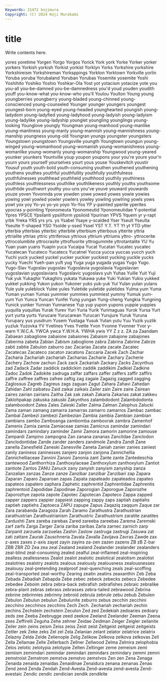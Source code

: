```yaml
---
Keywords: 31472 kojimura
Copyright: (C) 2024 Koji Murakami
---
```


# title

Write contents here.




yores yoretime Yorgen Yorgo Yorgos Yorick York york Yorke Yorker
yorker yorkers Yorkish yorkish Yorkist yorkist Yorklyn Yorks Yorkshire yorkshire
Yorkshireism Yorkshireman Yorksppings Yorkton Yorktown Yorkville yorlin Yoruba yoruba Yorubaland
Yoruban Yorubas Yosemite yosemite Yoshi Yoshihito Yoshiko Yoshio Yoshkar-Ola Yost
yot yotacism yotacize yote you you-all you-be-damned you-be-damnedness you'd youd
youden youdith youff you-know-what you-know-who you'll Youlou Youlton Young young
youngberries youngberry young-bladed young-chinned young-conscienced young-counseled Younger younger youngers youngest
youngest-born young-eyed young-headed younghearted youngish young-ladydom young-ladyfied young-ladyhood young-ladyish young-ladyism
young-ladylike young-ladyship younglet youngling younglings young-looking Younglove youngly Youngman young-manhood
young-manlike young-manliness young-manly young-mannish young-mannishness young-manship youngness young-old Youngran youngs
youngster youngsters Youngstown youngstown Youngsville youngth Youngtown youngun young-winged young-womanhood
young-womanish young-womanishness young-womanlike young-womanly young-womanship Youngwood young-yeared younker younkers Yountville
youp youpon youpons your you're youre your'n yourn yours yourself
yourselves yourt yous youse Youskevitch youstir Yousuf youth youth-bold youth-consuming
youthen youthened youthening youthens youthes youthful youthfullity youthfully youthfulness youthfulnesses
youthhead youthheid youthhood youthily youthiness youthless youthlessness youthlike youthlikeness youthly
youths youthsome youthtide youthwort youthy you-uns you've youve youward youwards
youze yoven Yovonnda yow yowden yowe yowed yowes yowie yowies
yowing yowl yowled yowler yowlers yowley yowling yowlring yowls yows
yowt yox yoy Yo-yo yo-yo yoyo Yo-Yos YP y-painted yperite
yperites ypocras y-pointing Yponomeuta Yponomeutid Yponomeutidae Y-potential Ypres YPSCE Ypsilanti
ypsiliform ypsiloid Ypurinan YPVS Yquem yr y-rapt yrbk Yreka YRS
yrs yrs. ys Ysabel Ysaye y-scalded Yser Yseult Yseulta Yseulte
Y-shaped YSO Ysolde y-ssed Yssel YST Y.T. YT Yt yt
YTD ytter ytterbia ytterbias ytterbic ytterbite ytterbium ytterbous ytterite yttria
yttrialite yttrias yttric yttriferous yttrious yttrium yttriums yttro- yttrocerite yttrocolumbite
yttrocrasite yttrofluorite yttrogummite yttrotantalite YU Yu Yuan yuan yuans Yuapin
yuca Yucaipa Yucat Yucatan Yucatec yucatec Yucatecan Yucateco Yucatecs Yucatnel
Yucca yucca yuccas yucch yuch Yuchi yuck yucked yuckel yucker
yuckier yuckiest yucking yuckle yucks yucky Yuechi Yueh-pan yuft yug
Yuga yuga yugada yugas Yugo Yugo. Yugo-Slav Yugoslav yugoslav Yugoslavia
yugoslavia Yugoslavian yugoslavian yugoslavians Yugoslavic yugoslavs yuh Yuhas Yuille Yuit
Yuji Yuk yuk Yukaghir Yukaghirs yukata Yukawa yuke Yuki Yukian
Yukio yukked yukkel yukking Yukon yukon Yukoner yuks yuk-yuk Yul
Yulan yulan yulans Yule yule yuleblock Yulee yules Yuletide yuletide
yuletides Yulma yum Yuma Yuman yuman Yumas yummier yummies yummiest
yummy Yumuk yum-yum Yun Yunca Yuncan Yunfei Yung yungan Yung-cheng
Yungkia Yungning Yunick yunker Yunnan Yunnanese Yup yup yupon yupons
yuppie yuppies yuquilla yuquillas Yurak Yurev Yuri Yuria Yurik Yurimaguas
Yurok Yursa Yurt yurt yurta yurts Yurucare Yurucarean Yurucari Yurujure
Yuruk Yuruna Yurupary yus yusdrum Yusem Yustaga Yusuk Yutan yutu
Yuu Yuzik yuzlik yuzluk Yuzovka YV Yvelines Yves Yvette Yvon
Yvonne Yvonner Yvor y-warn Y.W.C.A. YWCA ywca Y.W.H.A. YWHA ywis
YY Z z z. ZA za Zaandam Zabaean zabaglione zabaione
zabaiones Zabaism zabajone zabajones Zaberma zabeta Zabian Zabism zaboglione zabra
Zabrina Zabrine Zabrze zabti zabtie Zabulon zaburro zac Zacarias Zacata
zacate Zacatec Zacatecas Zacateco zacaton zacatons Zaccaria Zacek Zach Zachar
Zacharia Zachariah zachariah Zacharias Zacharie Zachary Zacherie Zachery Zachow zachun
Zack zack Zackariah Zackary Zacks Zacynthus zad Zadack Zadar zaddick
zaddickim zaddik zaddikim Zadkiel Zadkine Zadoc Zadok Zadokite zadruga zaffar
zaffars zaffer zaffers zaffir zaffirs zaffre zaffree zaffres zafree zaftig
zag zagaie Zagazig zagged zagging Zaglossus Zagreb Zagreus zags zaguan
Zagut Zahara Zahavi Zahedan Zahidan Zahl zaibatsu Zaid zaikai zaikais
Zailer zain Zaire zaire Zairean zaires zairian zairians Zaitha Zak
zak zakah Zakaria Zakarias zakat zakkeu Zaklohpakap zakuska zakuski Zakynthos
zalambdodont Zalambdodonta zalamboodont Zalea Zales Zaleski Zaller Zalma Zalman Zalophus
Zalucki Zama zaman zamang zamarra zamarras zamarro zamarros Zambac zambac
Zambal Zambezi zambezi Zambezian Zambia zambia Zambian zambian zambians zambo
Zamboanga zambomba zamboorak zambra Zamenhof Zamenis Zamia zamia Zamiaceae zamias
Zamicrus zamindar zamindari zamindars zamindary zaminder Zamir Zamora zamorin zamorine
zamouse Zampardi Zampino zampogna Zan zanana zananas Zanclidae Zanclodon Zanclodontidae
Zande zander zanders zandmole Zandra Zandt Zane zanella Zanesfield Zaneski
Zanesville Zaneta Zaniah zanier zanies zaniest zanily zaniness zaninesses zanjero
zanjon zanjona Zannichellia Zannichelliaceae Zannini Zanoni Zanonia zant Zante zante
Zantedeschia zantewood Zanthorrhiza Zanthoxylaceae Zanthoxylum zanthoxylum Zantiot zantiote Zantos ZANU
Zanuck zany zanyish zanyism zanyship zanza Zanzalian zanzas Zanze zanze
Zanzibar zanzibar Zanzibari zap Zapara Zaparan Zaparo Zaparoan zapas Zapata
zapateado zapateados zapateo zapateos zapatero zaphara Zaphetic zaphrentid Zaphrentidae Zaphrentis
zaphrentoid Zapodidae Zapodinae Zaporogian Zaporogue Zaporozhe Zaporozhye zapota zapote Zapotec
Zapotecan Zapoteco Zappa zapped zapper zappers zappier zappiest zapping zappy
zaps zaptiah zaptiahs zaptieh zaptiehs Zaptoeca ZAPU zapupe Zapus Zaqaziq
zaqqum Zaque zar Zara zarabanda Zaragoza Zarah Zaramo Zarathustra Zarathustrian
zarathustrian Zarathustrianism Zarathustric Zarathustrism zaratite zaratites Zardushti Zare zareba zarebas
Zared zareeba zareebas Zarema Zaremski zarf zarfs Zarga Zarger Zaria
zariba zaribas Zarla zarnec zarnich zarp Zarpanit zarzuela zarzuelas Zashin
Zaslow zastruga zastrugi Zasuwa zat zati zattare Zaurak Zauschneria Zavala
Zavalla Zavijava Zavras Zawde zax z-axes zaxes z-axis zayat zayin
zayins za-zen zazen zazens ZB zB Z-bar ZBB ZBR ZD
Zea zea zeal Zealand zealand Zealander zealander zealanders zeal-blind zeal-consuming
zealed zealful zeal-inflamed zeal-inspiring zealless zeallessness Zealot zealot zealotic zealotical
zealotism zealotist zealotries zealotry zealots zealous zealously zealousness zealousnesses zealousy
zeal-pretending zealproof zeal-quenching zeals zeal-scoffing zeal-transported zeal-worthy Zearing zeatin zeatins
zeaxanthin Zeb Zeba Zebada Zebadiah Zebapda Zebe zebec zebeck zebecks
zebecs Zebedee zebedee Zeboim zebra zebra-back zebrafish zebrafishes zebraic zebralike
zebra-plant zebras zebrass zebrasses zebra-tailed zebrawood Zebrina zebrine zebrinnies zebrinny
zebroid zebrula zebrule zebu zebub Zebulen Zebulon Zebulun zebulun Zebulunite
zeburro zebus zecchin zecchini zecchino zecchinos zecchins Zech Zech. Zechariah
zechariah zechin zechins Zechstein zechstein Zeculon Zed zed Zedekiah zedoaries
zedoary zeds zee Zeeba Zeebrugge zeed zeekoe Zeeland Zeelander Zeeman
Zeena zees Zeffirelli Zeguha Zehe zehner Zeidae Zeidman Zeiger Zeigler
zeilanite Zeiler zein zeins zeism Zeiss zeiss Zeist zeist Zeitgeist
zeitgeist zeitgeists Zeitler zek Zeke zeks Zel zel Zela Zelanian
zelant zelator zelatrice zelatrix Zelazny Zelda Zelde Zelienople Zelig Zelikow
Zelkova zelkova zelkovas Zell Zella Zellamae Zelle Zellerbach Zellner Zellwood
Zelma Zelmira zelophobia Zelos zelotic zelotypia zelotypie Zelten Zeltinger zeme
zemeism zemi zemiism zemimdari zemindar zemindari zemindars zemindary zemmi zemni
zemstroist Zemstrom zemstva zemstvo zemstvos Zen zen Zena Zenaga Zenaida
zenaida zenaidas Zenaidinae Zenaidura zenana zenanas Zenas Zend zend Zenda
Zendah Zend-Avesta Zend-avesta zend-avesta Zend-avestaic Zendic zendic zendician zendik zendikite
